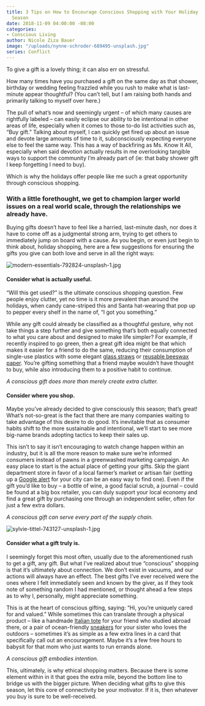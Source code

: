 ```yaml
---
title: 3 Tips on How to Encourage Conscious Shopping with Your Holiday Gifts This
  Season
date: 2018-11-09 04:00:00 -08:00
categories:
- Conscious Living
author: Nicole Ziza Bauer
image: "/uploads/nynne-schroder-689495-unsplash.jpg"
series: Conflict
---
```


To give a gift is a lovely thing; it can also err on stressful. 

How many times have you purchased a gift on the same day as that shower, birthday or wedding feeling frazzled while you rush to make what is last-minute appear thoughtful? (You can’t tell, but I am raising both hands and primarily talking to myself over here.)

The pull of what’s now and seemingly urgent – of which many causes are rightfully labeled – can easily eclipse our ability to be intentional in other areas of life, especially when it comes to those to-do list activities such as, “Buy gift.” Talking about myself, I can quickly get fired up about an issue and devote large amounts of time to it, subconsciously expecting everyone else to feel the same way. This has a way of backfiring as Ms. Know It All, especially when said devotion actually results in me overlooking tangible ways to support the community I’m already part of (ie: that baby shower gift I keep forgetting I need to buy).

Which is why the holidays offer people like me such a great opportunity through conscious shopping. 

### With a little forethought, we get to champion larger world issues on a real world scale, through the relationships we already have. 

Buying gifts doesn’t have to feel like a harried, last-minute dash, nor does it have to come off as a judgmental strong arm, trying to get others to immediately jump on board with a cause. As you begin, or even just begin to think about, holiday shopping, here are a few suggestions for ensuring the gifts you give can both love and serve in all the right ways:

![modern-essentials-792824-unsplash-1.jpg](/uploads/modern-essentials-792824-unsplash-1.jpg)

#### Consider what is actually useful.

“Will this get used?” is the ultimate conscious shopping question. Few people enjoy clutter, yet no time is it more prevalent than around the holidays, when candy cane-striped this and Santa hat-wearing that pop up to pepper every shelf in the name of, “I got you something.” 

While any gift could already be classified as a thoughtful gesture, why not take things a step further and give something that’s both equally connected to what you care about and designed to make life simpler? For example, if recently inspired to go green, then a great gift idea might be that which makes it easier for a friend to do the same, reducing their consumption of single-use plastics with some elegant [glass straws](https://simplystraws.com/collections/product-rotator-homepage/products/build-your-own-classic-twin-set-1-straight-1-bent-classic-glass-straws-brush) or [reusable beeswax paper](https://wildminimalist.com/collections/dining/products/beeswax-cloths-set-of-3). You’re gifting something that a friend maybe wouldn’t have thought to buy, while also introducing them to a positive habit to continue. 

_A conscious gift does more than merely create extra clutter._

#### Consider where you shop.

Maybe you’ve already decided to give consciously this season; that’s great! What’s not-so-great is the fact that there are many companies waiting to take advantage of this desire to do good. It’s inevitable that as consumer habits shift to the more sustainable and intentional, we’ll start to see more big-name brands adopting tactics to keep their sales up. 

This isn’t to say it isn’t encouraging to watch change happen within an industry, but it is all the more reason to make sure we’re informed consumers instead of pawns in a greenwashed marketing campaign. An easy place to start is the actual place of getting your gifts. Skip the giant department store in favor of a local farmer’s market or artisan fair (setting up a [Google alert](https://support.google.com/websearch/answer/4815696?hl=en) for your city can be an easy way to find one). Even if the gift you’d like to buy – a bottle of wine, a good facial scrub, a journal – could be found at a big box retailer, you can duly support your local economy and find a great gift by purchasing one through an independent seller, often for just a few extra dollars.

_A conscious gift can serve every part of the supply chain._

![sylvie-tittel-743127-unsplash-1.jpg](/uploads/sylvie-tittel-743127-unsplash-1.jpg)

#### Consider what a gift truly is.

I seemingly forget this most often, usually due to the aforementioned rush to get a gift, any gift. But what I’ve realized about true “conscious” shopping is that it’s ultimately about connection. We don’t exist in vacuums, and our actions will always have an effect. The best gifts I’ve ever received were the ones where I felt immediately seen and known by the giver, as if they took note of something random I had mentioned, or thought ahead a few steps as to why I, personally, might appreciate something.

This is at the heart of conscious gifting, saying: “Hi, you’re uniquely cared for and valued.” While sometimes this can translate through a physical product – like a handmade [Italian tote](https://bymilaner.com/collections/handbags/products/the-anna?variant=20304729735226) for your friend who studied abroad there, or a pair of ocean-friendly [sneakers](https://ecoalf.com/us/sneakers/2021-3089-shao-sneakers.html#/25-size-36/31-color-black) for your sister who loves the outdoors – sometimes it’s as simple as a few extra lines in a card that specifically call out an encouragement. Maybe it’s a few free hours to babysit for that mom who just wants to run errands alone.

_A conscious gift embodies intention._

This, ultimately, is why ethical shopping matters. Because there is some element within in it that goes the extra mile, beyond the bottom line to bridge us with the bigger picture. When deciding what gifts to give this season, let this core of connectivity be your motivator. If it is, then whatever you buy is sure to be well-received.